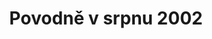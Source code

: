 ﻿---
title: "Povodně v srpnu 2002"
details: Novináři chtěli vědět, zda Ústřední povodňová komise při povodních v srpnu 2002 pracovala, zda měla informace a zda nedošlo zbytečně např. v Praze k zatopení rozsáhlé části Metra a čtvrtí, jako je Karlín.
year: 2002
attachments: assets/uploads/Povodne-Srpen-2002.pdf
tag: how-we-were
---